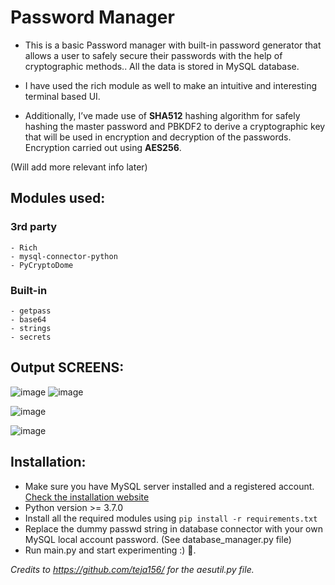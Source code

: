 # Password Manager 

- This is a basic Password manager with built-in password generator that allows a user to safely secure their passwords with the help of cryptographic methods.. All the data is stored in MySQL database.

- I have used the rich module as well to make an intuitive and interesting terminal based UI.

- Additionally, I’ve made use of **SHA512** hashing algorithm for safely hashing the master password and PBKDF2 to derive a cryptographic key that will be used in encryption and decryption of the passwords.
Encryption carried out using **AES256**.

(Will add more relevant info later)

## Modules used:
   ### 3rd party 
    - Rich
    - mysql-connector-python
    - PyCryptoDome
    
   ### Built-in 
    - getpass
    - base64
    - strings
    - secrets

## Output SCREENS:
![image](https://github.com/lakshya-chopra/PasswordManagerSchool1/assets/77010972/0e347169-3b46-448a-a920-689ca2947af3)
![image](https://github.com/lakshya-chopra/PasswordManagerSchool1/assets/77010972/db8825b2-b2e2-4721-9e27-a738aed62f83)

![image](https://github.com/lakshya-chopra/PasswordManagerSchool1/assets/77010972/f352ec6a-dad1-4465-985c-49f1ac9a9b8b)

![image](https://github.com/lakshya-chopra/PasswordManagerSchool1/assets/77010972/dd52508f-e567-49b5-8899-cadc68cd3180)


## Installation:  
   - Make sure you have MySQL server installed and a registered account. [Check the installation website](https://dev.mysql.com/doc/refman/5.7/en/installing.html)
   - Python version >= 3.7.0
   - Install all the required modules using `pip install -r requirements.txt`
   - Replace the dummy passwd string in database connector with your own MySQL local account password. (See database_manager.py file)
   - Run main.py and start experimenting :) 💯.

*Credits to https://github.com/teja156/ for the aesutil.py file.*

